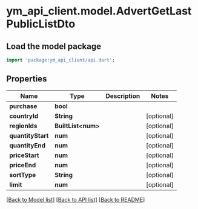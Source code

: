 # ym_api_client.model.AdvertGetLastPublicListDto

## Load the model package
```dart
import 'package:ym_api_client/api.dart';
```

## Properties
Name | Type | Description | Notes
------------ | ------------- | ------------- | -------------
**purchase** | **bool** |  | 
**countryId** | **String** |  | [optional] 
**regionIds** | **BuiltList&lt;num&gt;** |  | [optional] 
**quantityStart** | **num** |  | [optional] 
**quantityEnd** | **num** |  | [optional] 
**priceStart** | **num** |  | [optional] 
**priceEnd** | **num** |  | [optional] 
**sortType** | **String** |  | [optional] 
**limit** | **num** |  | [optional] 

[[Back to Model list]](../README.md#documentation-for-models) [[Back to API list]](../README.md#documentation-for-api-endpoints) [[Back to README]](../README.md)



